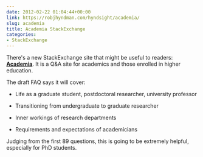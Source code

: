 ```yaml
---
date: 2012-02-22 01:04:44+00:00
link: https://robjhyndman.com/hyndsight/academia/
slug: academia
title: Academia StackExchange
categories:
- StackExchange
---
```


There's a new StackExchange site that might be useful to readers: **[Academia](http://academia.stackexchange.com/)**. It is a Q&A site for academics and those enrolled in higher education.

The draft FAQ says it will cover:


  * Life as a graduate student, postdoctoral researcher, university professor

  * Transitioning from undergraduate to graduate researcher

  * Inner workings of research departments

  * Requirements and expectations of academicians

Judging from the first 89 questions, this is going to be extremely helpful, especially for PhD students.
